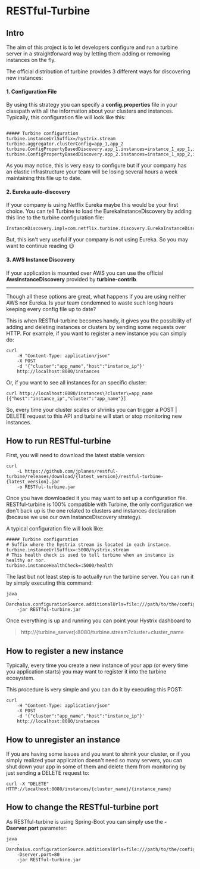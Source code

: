 RESTful-Turbine
======

Intro
-------

The aim of this project is to let developers configure and run a turbine server in a straightforward way by letting them adding or removing instances on the fly.

The official distribution of turbine provides 3 different ways for discovering new instances:

#### 1. Configuration File

By using this strategy you can specify a **config.properties** file in your classpath with all the information about your clusters and instances. Typically, this configuration file will look like this:

```

##### Turbine configuration
turbine.instanceUrlSuffix=/hystrix.stream
turbine.aggregator.clusterConfig=app_1,app_2
turbine.ConfigPropertyBasedDiscovery.app_1.instances=instance_1_app_1,instance_2_app_1
turbine.ConfigPropertyBasedDiscovery.app_2.instances=instance_1_app_2,instance_2_app_2

```
As you may notice, this is very easy to configure but if your company has an elastic infrastructure your team will be losing several hours a week maintaining this file up to date. 

#### 2. Eureka auto-discovery

If your company is using Netflix Eureka maybe this would be your first choice. You can tell Turbine to load the EurekaInstanceDiscovery by adding this line to the turbine configuration file:

```
InstanceDiscovery.impl=com.netflix.turbine.discovery.EurekaInstanceDiscovery.class
```

But, this isn't very useful if your company is not using Eureka. So you may want to continue reading :wink:

#### 3. AWS Instance Discovery

If your application is mounted over AWS you can use the official **AwsInstanceDiscovery** provided by **turbine-contrib**.

-------

Though all these options are great, what happens if you are using neither AWS nor Eureka. Is your team condemned to waste such long hours keeping every config file up to date?

This is when RESTful-turbine becomes handy, it gives you the possibility of adding and deleting instances or clusters by sending some requests over HTTP. For example, if you want to register a new instance you can simply do:

```
curl 
    -H "Content-Type: application/json" 
    -X POST 
    -d '{"cluster":"app_name","host":"instance_ip"}'
    http://localhost:8080/instances
```

Or, if you want to see all instances for an specific cluster:

```
curl http://localhost:8080/instances\?cluster\=app_name
[{"host":"instance_ip","cluster":"app_name"}]
```

So, every time your cluster scales or shrinks you can trigger a POST | DELETE request to this API and turbine will start or stop monitoring new instances.
 
How to run RESTful-turbine
-------

First, you will need to download the latest stable version:

```
curl 
    -L https://github.com/jplanes/restful-turbine/releases/download/{latest_version}/restful-turbine-{latest_version}.jar 
    -o RESTful-turbine.jar
```

Once you have downloaded it you may want to set up a configuration file. RESTful-turbine is 100% compatible with Turbine, the only configuration we don't back up is the one related to clusters and instances declaration (because we use our own InstanceDiscovery strategy).
 
 A typical configuration file will look like:

```
##### Turbine configuration
# Suffix where the hystrix stream is located in each instance.
turbine.instanceUrlSuffix=:5000/hystrix.stream
# This health check is used to tell turbine when an instance is healthy or nor.
turbine.instanceHealthCheck=:5000/health
```

The last but not least step is to actually run the turbine server. You can run it by simply executing this command:

```
java 
    -Darchaius.configurationSource.additionalUrls=file:///path/to/the/config.properties 
    -jar RESTful-turbine.jar
```
Once everything is up and running you can point your Hystrix dashboard to 

> http://{turbine_server}:8080/turbine.stream?cluster=cluster_name

How to register a new instance
-------

Typically, every time you create a new instance of your app (or every time you application starts) you may want to register it into the turbine ecosystem.

This procedure is very simple and you can do it by executing this POST: 

```
curl 
    -H "Content-Type: application/json" 
    -X POST 
    -d '{"cluster":"app_name","host":"instance_ip"}'
    http://localhost:8080/instances
```

How to unregister an instance
-------

If you are having some issues and you want to shrink your cluster, or if you simply realized your application doesn't need so many servers, you can shut down your app in some of them and delete them from monitoring by just sending a DELETE request to:

```
curl -X "DELETE" HTTP://localhost:8080/instances/{cluster_name}/{instance_name}
```

How to change the RESTful-turbine port
-------

As RESTful-turbine is using Spring-Boot you can simply use the **-Dserver.port** parameter:

```
java 
    -Darchaius.configurationSource.additionalUrls=file:///path/to/the/config.properties 
    -Dserver.port=80
    -jar RESTful-turbine.jar
```
